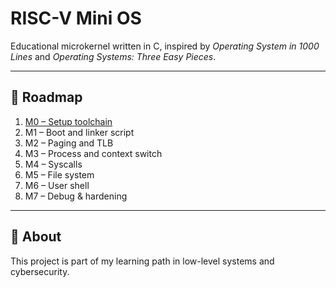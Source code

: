# RISC-V Mini OS
Educational microkernel written in C, inspired by *Operating System in 1000 Lines* and *Operating Systems: Three Easy Pieces*.

---

## 📘 Roadmap
1. [M0 – Setup toolchain](docs/m0_setup.md)
2. M1 – Boot and linker script  
3. M2 – Paging and TLB  
4. M3 – Process and context switch  
5. M4 – Syscalls  
6. M5 – File system  
7. M6 – User shell 
8. M7 – Debug & hardening  

---

## 💬 About
This project is part of my learning path in low-level systems and cybersecurity.
